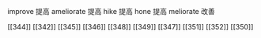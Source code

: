 




improve 提高
ameliorate 提高
hike 提高
hone 提高
meliorate 改善

[[344]]
[[342]]
[[345]]
[[346]]
[[348]]
[[349]]
[[347]]
[[351]]
[[352]]
[[350]]